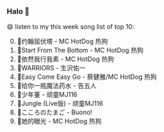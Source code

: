 

### Halo 👋

😄 listen to my this week song list of top 10:

0. 🌈约翰屈伏塔 - MC HotDog 热狗
1. 🌈Start From The Bottom - MC HotDog 热狗
2. 🌈依然我行我素 - MC HotDog 热狗
3. 🌈WARRIORS - 生沢佑一
4. 🌈Easy Come Easy Go - 蔡健雅/MC HotDog 热狗
5. 🌈给你一瓶魔法药水 - 告五人
6. 🌈少年董 - 顽童MJ116
7. 🌈Jungle (Live版) - 顽童MJ116
8. 🌈こころのたまご - Buono!
9. 🌈她的眼光 - MC HotDog 热狗


